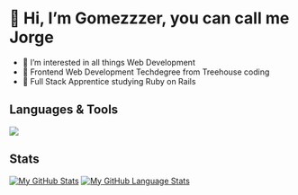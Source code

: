 <h1>👋 Hi, I’m Gomezzzer, you can call me Jorge</h1>
  <ul>
   <li>👀 I’m interested in all things Web Development</li>
   <li> 🌱 Frontend Web Development Techdegree from Treehouse coding</li> 
   <li>💎 Full Stack Apprentice studying Ruby on Rails</li>
  </ul>
  
 <h2>Languages & Tools</h2>
 <p align="left">
  <a href="https://skillicons.dev">
    <img src="https://skillicons.dev/icons?i=js,html,css,ruby,rails,github,vscode,)](https://skillicons.dev" />
  </a>
 </p>
 
 <h2>Stats</h2>
 
[![My GitHub Stats](https://github-readme-stats.vercel.app/api/?username=gomezzzer&count_private=true&theme=tokyonight&showicons=true)]()
[![My GitHub Language Stats](https://github-readme-stats.vercel.app/api/top-langs/?username=gomezzzer&langs_count=5&theme=tokyonight)]()
<!---
Gomezzzer/Gomezzzer is a ✨ special ✨ repository because its `README.md` (this file) appears on your GitHub profile.
You can click the Preview link to take a look at your changes.
--->

